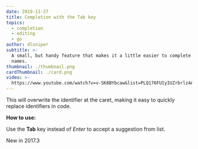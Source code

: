 ```yaml
---
date: 2019-11-27
title: Completion with the Tab key
topics:
  - completion
  - editing
  - go
author: dlsniper
subtitle: >-
  A small, but handy feature that makes it a little easier to complete symbol
  names.
thumbnail: ./thumbnail.png
cardThumbnail: ./card.png
video: >-
  https://www.youtube.com/watch?v=v-SK8BYbcaw&list=PLQ176FUIyIUZrbrlz4AY1V8VzBJKZyVlW&index=27
---
```

This will overwrite the identifier at the caret, making it easy to quickly
replace identifiers in code.

**How to use:**

Use the **Tab** key instead of *Enter* to accept a suggestion from list.

<span class="tag is-rounded">New in 2017.3</span>
